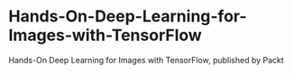 # Hands-On-Deep-Learning-for-Images-with-TensorFlow
Hands-On Deep Learning for Images with TensorFlow, published by Packt

